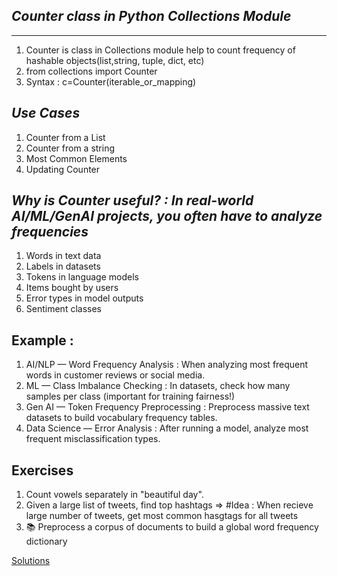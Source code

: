 
## *Counter class in Python Collections Module*

--- 
1. Counter is class in Collections module help to count frequency of hashable objects(list,string, tuple, dict, etc)
2. from collections import Counter
3. Syntax : c=Counter(iterable_or_mapping)

## *Use Cases*
1. Counter from a List
2. Counter from a string
3. Most Common Elements
4. Updating Counter

## *Why is Counter useful? : In real-world AI/ML/GenAI projects, you often have to analyze frequencies*
1. Words in text data
2. Labels in datasets
3. Tokens in language models
4. Items bought by users
5. Error types in model outputs
6. Sentiment classes

## Example : 
1. AI/NLP — Word Frequency Analysis : When analyzing most frequent words in customer reviews or social media.
2. ML — Class Imbalance Checking :  In datasets, check how many samples per class (important for training fairness!)
3. Gen AI — Token Frequency Preprocessing : Preprocess massive text datasets to build vocabulary frequency tables.
4. Data Science — Error Analysis : After running a model, analyze most frequent misclassification types.

## Exercises 
1. Count vowels separately in "beautiful day".
2. Given a large list of tweets, find top hashtags
    => #Idea : When recieve large number of tweets, get most common hasgtags for all tweets
3. 📚 Preprocess a corpus of documents to build a global word frequency dictionary


[Solutions](counter_exercise.py)